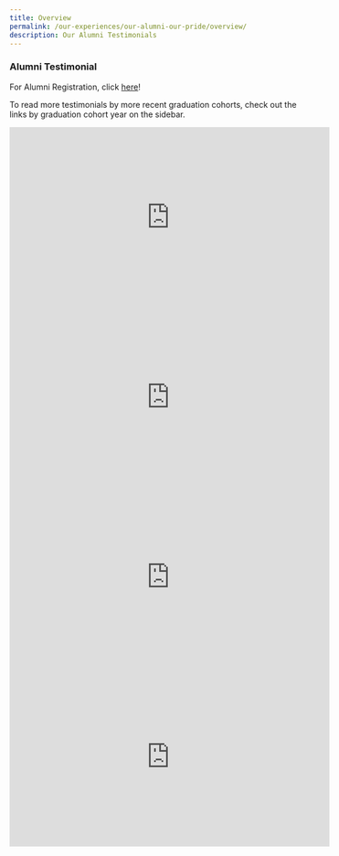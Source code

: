 ```yaml
---
title: Overview
permalink: /our-experiences/our-alumni-our-pride/overview/
description: Our Alumni Testimonials
---
```




### Alumni Testimonial

For Alumni Registration, click [here](https://forms.gle/6pAy3QUkcdp4K99c8)!  
  
To read more testimonials by more recent graduation cohorts, check out the links by graduation cohort year on the sidebar.

<iframe width="560" height="315" src="https://www.youtube.com/embed/x_kvCPIzHqY" title="YouTube video player" frameborder="0" allow="accelerometer; autoplay; clipboard-write; encrypted-media; gyroscope; picture-in-picture" allowfullscreen></iframe> <br>

<iframe width="560" height="315" src="https://www.youtube.com/embed/1kPZjiWCnJY" title="YouTube video player" frameborder="0" allow="accelerometer; autoplay; clipboard-write; encrypted-media; gyroscope; picture-in-picture" allowfullscreen></iframe> <br>

<iframe width="560" height="315" src="https://www.youtube.com/embed/WXkrrqraoY8" title="YouTube video player" frameborder="0" allow="accelerometer; autoplay; clipboard-write; encrypted-media; gyroscope; picture-in-picture" allowfullscreen></iframe> <br>

<iframe width="560" height="315" src="https://www.youtube.com/embed/2Gxp1OBRNaQ" title="YouTube video player" frameborder="0" allow="accelerometer; autoplay; clipboard-write; encrypted-media; gyroscope; picture-in-picture" allowfullscreen></iframe>